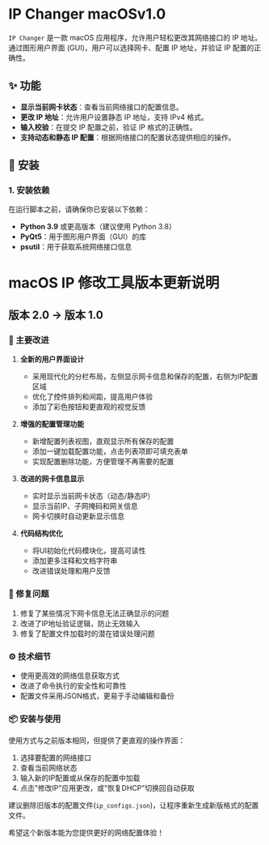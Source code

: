 # IP Changer macOSv1.0

`IP Changer` 是一款 macOS 应用程序，允许用户轻松更改其网络接口的 IP 地址。通过图形用户界面 (GUI)，用户可以选择网卡、配置 IP 地址，并验证 IP 配置的正确性。

## ✨ 功能

- **显示当前网卡状态**：查看当前网络接口的配置信息。
- **更改 IP 地址**：允许用户设置静态 IP 地址，支持 IPv4 格式。
- **输入校验**：在提交 IP 配置之前，验证 IP 格式的正确性。
- **支持动态和静态 IP 配置**：根据网络接口的配置状态提供相应的操作。

## 🔧 安装

### 1. 安装依赖

在运行脚本之前，请确保你已安装以下依赖：

- **Python 3.9** 或更高版本（建议使用 Python 3.8）
- **PyQt5**：用于图形用户界面（GUI）的库
- **psutil**：用于获取系统网络接口信息


# macOS IP 修改工具版本更新说明

## 版本 2.0 → 版本 1.0

### 🚀 主要改进

1. **全新的用户界面设计**
   - 采用现代化的分栏布局，左侧显示网卡信息和保存的配置，右侧为IP配置区域
   - 优化了控件排列和间距，提高用户体验
   - 添加了彩色按钮和更直观的视觉反馈

2. **增强的配置管理功能**
   - 新增配置列表视图，直观显示所有保存的配置
   - 添加一键加载配置功能，点击列表项即可填充表单
   - 实现配置删除功能，方便管理不再需要的配置

3. **改进的网卡信息显示**
   - 实时显示当前网卡状态（动态/静态IP）
   - 显示当前IP、子网掩码和网关信息
   - 网卡切换时自动更新显示信息

4. **代码结构优化**
   - 将UI初始化代码模块化，提高可读性
   - 添加更多注释和文档字符串
   - 改进错误处理和用户反馈

### 🐛 修复问题

1. 修复了某些情况下网卡信息无法正确显示的问题
2. 改进了IP地址验证逻辑，防止无效输入
3. 修复了配置文件加载时的潜在错误处理问题

### ⚙️ 技术细节

- 使用更高效的网络信息获取方式
- 改进了命令执行的安全性和可靠性
- 配置文件采用JSON格式，更易于手动编辑和备份

### 📦 安装与使用

使用方式与之前版本相同，但提供了更直观的操作界面：

1. 选择要配置的网络接口
2. 查看当前网络状态
3. 输入新的IP配置或从保存的配置中加载
4. 点击"修改IP"应用更改，或"恢复DHCP"切换回自动获取

建议删除旧版本的配置文件(`ip_configs.json`)，让程序重新生成新版格式的配置文件。

希望这个新版本能为您提供更好的网络配置体验！
